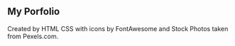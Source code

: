 ## My Porfolio 
Created by HTML CSS with icons by FontAwesome and Stock Photos taken from Pexels.com.
